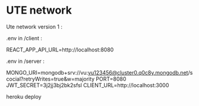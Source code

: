 # UTE network

Ute network version 1 :

.env in /client :

REACT_APP_API_URL=http://localhost:8080

.env in /server :

MONGO_URI=mongodb+srv://vu:vu123456@cluster0.q0c8y.mongodb.net/scocial?retryWrites=true&w=majority
PORT=8080
JWT_SECRET=3j2jj3bj2bk2sfsl
CLIENT_URL=http://localhost:3000

heroku deploy
